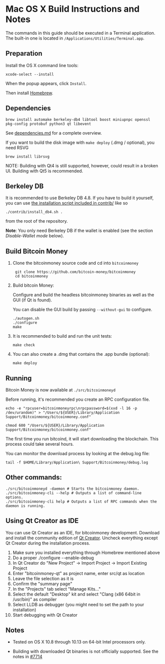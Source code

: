 Mac OS X Build Instructions and Notes
====================================
The commands in this guide should be executed in a Terminal application.
The built-in one is located in `/Applications/Utilities/Terminal.app`.

Preparation
-----------
Install the OS X command line tools:

`xcode-select --install`

When the popup appears, click `Install`.

Then install [Homebrew](https://brew.sh).

Dependencies
----------------------

    brew install automake berkeley-db4 libtool boost miniupnpc openssl pkg-config protobuf python3 qt libevent

See [dependencies.md](dependencies.md) for a complete overview.

If you want to build the disk image with `make deploy` (.dmg / optional), you need RSVG

    brew install librsvg

NOTE: Building with Qt4 is still supported, however, could result in a broken UI. Building with Qt5 is recommended.

Berkeley DB
-----------
It is recommended to use Berkeley DB 4.8. If you have to build it yourself,
you can use [the installation script included in contrib/](/contrib/install_db4.sh)
like so

```shell
./contrib/install_db4.sh .
```

from the root of the repository.

**Note**: You only need Berkeley DB if the wallet is enabled (see the section *Disable-Wallet mode* below).

Build Bitcoin Money
------------------------

1. Clone the bitcoinmoney source code and cd into `bitcoinmoney`

        git clone https://github.com/bitcoin-money/bitcoinmoney
        cd bitcoinmoney

2.  Build bitcoin Money:

    Configure and build the headless bitcoinmoney binaries as well as the GUI (if Qt is found).

    You can disable the GUI build by passing `--without-gui` to configure.

        ./autogen.sh
        ./configure
        make

3.  It is recommended to build and run the unit tests:

        make check

4.  You can also create a .dmg that contains the .app bundle (optional):

        make deploy

Running
-------

Bitcoin Money is now available at `./src/bitcoinmoneyd`

Before running, it's recommended you create an RPC configuration file.

    echo -e "rpcuser=bitcoinmoneyrpc\nrpcpassword=$(xxd -l 16 -p /dev/urandom)" > "/Users/${USER}/Library/Application Support/Bitcoinmoney/bitcoinmoney.conf"

    chmod 600 "/Users/${USER}/Library/Application Support/Bitcoinmoney/bitcoinmoney.conf"

The first time you run bitcoind, it will start downloading the blockchain. This process could take several hours.

You can monitor the download process by looking at the debug.log file:

    tail -f $HOME/Library/Application\ Support/Bitcoinmoney/debug.log

Other commands:
-------

    ./src/bitcoinmoneyd -daemon # Starts the bitcoinmoney daemon.
    ./src/bitcoinmoney-cli --help # Outputs a list of command-line options.
    ./src/bitcoinmoney-cli help # Outputs a list of RPC commands when the daemon is running.

Using Qt Creator as IDE
------------------------
You can use Qt Creator as an IDE, for bitcoinmoney development.
Download and install the community edition of [Qt Creator](https://www.qt.io/download/).
Uncheck everything except Qt Creator during the installation process.

1. Make sure you installed everything through Homebrew mentioned above
2. Do a proper ./configure --enable-debug
3. In Qt Creator do "New Project" -> Import Project -> Import Existing Project
4. Enter "bitcoinmoney-qt" as project name, enter src/qt as location
5. Leave the file selection as it is
6. Confirm the "summary page"
7. In the "Projects" tab select "Manage Kits..."
8. Select the default "Desktop" kit and select "Clang (x86 64bit in /usr/bin)" as compiler
9. Select LLDB as debugger (you might need to set the path to your installation)
10. Start debugging with Qt Creator

Notes
-----

* Tested on OS X 10.8 through 10.13 on 64-bit Intel processors only.

* Building with downloaded Qt binaries is not officially supported. See the notes in [#7714](https://github.com/bitcoin-money/bitcoinmoney/issues/7714)
